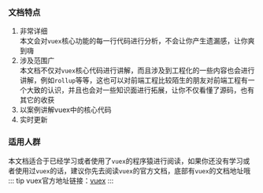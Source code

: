 ### 文档特点
1. 非常详细<br/>
本文会对`vuex`核心功能的每一行代码进行分析，不会让你产生遗漏感，让你爽到嗨
2. 涉及范围广<br/>
本文档不仅对`vuex`核心代码进行讲解，而且涉及到工程化的一些内容也会进行讲解，例如`rollup`等等，这也可以对前端工程比较陌生的朋友对前端工程有一个大致的认识，并且也会对一些知识面进行拓展，让你不仅看懂了源码，也有其它的收获
3. 以案例讲解vuex中的核心代码
4. 实时更新<br/>

### 适用人群
本文档适合于已经学习或者使用了`vuex`的程序猿进行阅读，如果你还没有学习或者使用过`vuex`的话，建议你先去阅读`vuex`的官方文档，底部有`vuex`的文档地址哦
::: tip
vuex官方地址链接：[vuex]('https://v3.vuex.vuejs.org/zh/')
:::